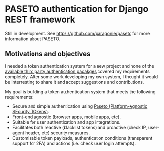 
# PASETO authentication for Django REST framework

Still in development. See https://github.com/paragonie/paseto for more information about PASETO.

## Motivations and objectives

I needed a token authentication system for a new project and none of the [available third party authentication pacakges](http://www.django-rest-framework.org/api-guide/authentication/#third-party-packages) covered my requirements completely. After some work developing my own system, I thought it would be interresting to share it and accept suggestions and contributions.

My goal is building a token authentication system that meets the following requirements:

- Secure and simple authentication using [Paseto (Platform-Agnostic SEcurity TOkens)](https://github.com/paragonie/paseto).
- Front-end agnostic (browser apps, mobile apps, etc).
- Suitable for user authentication and app integrations.
- Facilitates both reactive (blacklist tokens) and proactive (check IP, user-agent header, etc) security measures.
- Customisable token payloads, authentication conditions (transparent support for 2FA) and actions (i.e. check user login attempts).

